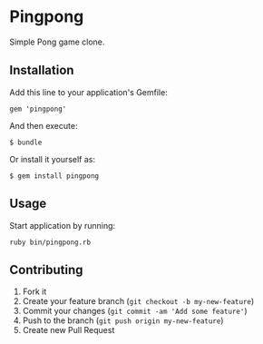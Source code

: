 # Pingpong

Simple Pong game clone.

## Installation

Add this line to your application's Gemfile:

    gem 'pingpong'

And then execute:

    $ bundle

Or install it yourself as:

    $ gem install pingpong

## Usage

Start application by running:

    ruby bin/pingpong.rb

## Contributing

1. Fork it
2. Create your feature branch (`git checkout -b my-new-feature`)
3. Commit your changes (`git commit -am 'Add some feature'`)
4. Push to the branch (`git push origin my-new-feature`)
5. Create new Pull Request
